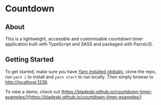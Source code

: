 # Countdown

## About

This is a lightweight, accessible and customisable countdown timer application built with TypeScript and SASS and packaged with ParcelJS.

## Getting Started

To get started, make sure you have [Yarn installed globally](https://classic.yarnpkg.com/en/docs/install), clone the repo, run `yarn i` to install and `yarn start` to run locally. Then simply browse to [http://localhost:1236](http://localhost:1236).

To view a demo, check out [https://bladeski.github.io/countdown-timer-examples/](https://bladeski.github.io/countdown-timer-examples/)
